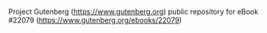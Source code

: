 Project Gutenberg (https://www.gutenberg.org) public repository for eBook #22079 (https://www.gutenberg.org/ebooks/22079)
